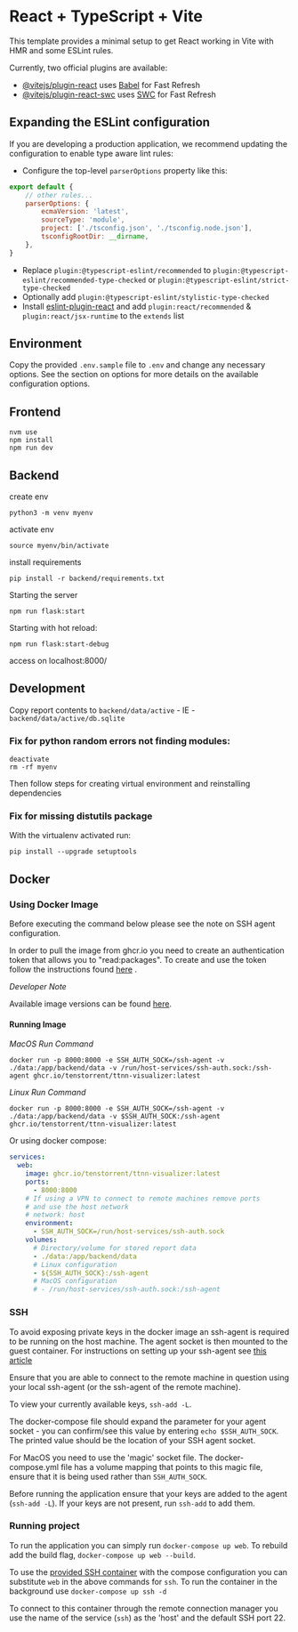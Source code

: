 # React + TypeScript + Vite

This template provides a minimal setup to get React working in Vite with HMR and some ESLint rules.

Currently, two official plugins are available:

- [@vitejs/plugin-react](https://github.com/vitejs/vite-plugin-react/blob/main/packages/plugin-react/README.md)
  uses [Babel](https://babeljs.io/) for Fast Refresh
- [@vitejs/plugin-react-swc](https://github.com/vitejs/vite-plugin-react-swc) uses [SWC](https://swc.rs/) for Fast
  Refresh

## Expanding the ESLint configuration

If you are developing a production application, we recommend updating the configuration to enable type aware lint rules:

- Configure the top-level `parserOptions` property like this:

```js
export default {
    // other rules...
    parserOptions: {
        ecmaVersion: 'latest',
        sourceType: 'module',
        project: ['./tsconfig.json', './tsconfig.node.json'],
        tsconfigRootDir: __dirname,
    },
}
```

- Replace `plugin:@typescript-eslint/recommended` to `plugin:@typescript-eslint/recommended-type-checked`
  or `plugin:@typescript-eslint/strict-type-checked`
- Optionally add `plugin:@typescript-eslint/stylistic-type-checked`
- Install [eslint-plugin-react](https://github.com/jsx-eslint/eslint-plugin-react) and
  add `plugin:react/recommended` & `plugin:react/jsx-runtime` to the `extends` list
  
## Environment 

Copy the provided `.env.sample` file to `.env` and change any necessary options. See the section on options 
for more details on the available configuration options.

## Frontend

```shell
nvm use
npm install
npm run dev
```

## Backend

create env

```shell
python3 -m venv myenv
```

activate env

```shell
source myenv/bin/activate
```

install requirements

```shell
pip install -r backend/requirements.txt
```

Starting the server

```shell
npm run flask:start
```

Starting with hot reload:

``` shell
npm run flask:start-debug
```




access on localhost:8000/

## Development

Copy report contents to `backend/data/active` - IE - `backend/data/active/db.sqlite`

### Fix for python random errors not finding modules:

```shell
deactivate
rm -rf myenv
```

Then follow steps for creating virtual environment and reinstalling dependencies

### Fix for missing distutils package

With the virtualenv activated run:

```shell
pip install --upgrade setuptools
```

## Docker

### Using Docker Image 

Before executing the command below please see the note on SSH agent configuration. 

In order to pull the image from ghcr.io you need to create an authentication token that allows you to "read:packages".
To create and use the token follow the instructions found [here](https://docs.github.com/en/packages/working-with-a-github-packages-registry/working-with-the-container-registry#authenticating-with-a-personal-access-token-classic) . 

_Developer Note_

Available image versions can be found [here](https://github.com/tenstorrent/ttnn-visualizer/pkgs/container/ttnn-visualizer).


#### Running Image

*MacOS Run Command* 

`docker run -p 8000:8000 -e SSH_AUTH_SOCK=/ssh-agent -v ./data:/app/backend/data -v /run/host-services/ssh-auth.sock:/ssh-agent ghcr.io/tenstorrent/ttnn-visualizer:latest`

*Linux Run Command*

`docker run -p 8000:8000 -e SSH_AUTH_SOCK=/ssh-agent -v ./data:/app/backend/data -v $SSH_AUTH_SOCK:/ssh-agent ghcr.io/tenstorrent/ttnn-visualizer:latest`

Or using docker compose:

``` YAML
services:
  web:
    image: ghcr.io/tenstorrent/ttnn-visualizer:latest
    ports:
      - 8000:8000
    # If using a VPN to connect to remote machines remove ports
    # and use the host network
    # network: host
    environment:
      - SSH_AUTH_SOCK=/run/host-services/ssh-auth.sock
    volumes:
      # Directory/volume for stored report data
      - ./data:/app/backend/data
      # Linux configuration
      - ${SSH_AUTH_SOCK}:/ssh-agent
      # MacOS configuration
      # - /run/host-services/ssh-auth.sock:/ssh-agent

```

### SSH

To avoid exposing private keys in the docker image an ssh-agent is required to be running on the host machine. The agent
socket is then mounted to the guest container. For instructions on setting up your ssh-agent
see [this article](https://docs.github.com/en/authentication/connecting-to-github-with-ssh/generating-a-new-ssh-key-and-adding-it-to-the-ssh-agent?platform=windows#adding-your-ssh-key-to-the-ssh-agent)

Ensure that you are able to connect to the remote machine in question using your local ssh-agent (or the ssh-agent of the remote machine).

To view your currently available keys, `ssh-add -L`. 

The docker-compose file should expand the parameter for your agent socket - you can confirm/see this value by entering `echo $SSH_AUTH_SOCK`.
The printed value should be the location of your SSH agent socket.

For MacOS you need to use the 'magic' socket file. The docker-compose.yml file has a volume mapping that points to this magic file, ensure that it is being used rather than `SSH_AUTH_SOCK`. 

Before running the application ensure that your keys are added to the agent (`ssh-add -L`). If your keys are not present, run `ssh-add` to add them.

### Running project

To run the application you can simply run `docker-compose up web`. To rebuild add the build flag, `docker-compose up web --build`. 

To use the [provided SSH container](./docker/SSH/README.md) with the compose configuration you can substitute `web` in the above commands for `ssh`. To run the container in the background use `docker-compose up ssh -d`

To connect to this container through the remote connection manager you use the name of the service (`ssh`) as the 'host' and the default SSH port 22. 


